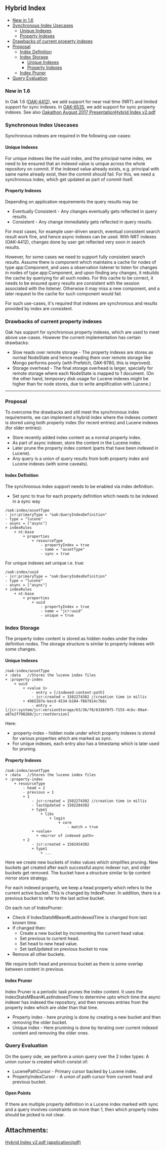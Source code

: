 <!--
   Licensed to the Apache Software Foundation (ASF) under one or more
   contributor license agreements.  See the NOTICE file distributed with
   this work for additional information regarding copyright ownership.
   The ASF licenses this file to You under the Apache License, Version 2.0
   (the "License"); you may not use this file except in compliance with
   the License.  You may obtain a copy of the License at

       http://www.apache.org/licenses/LICENSE-2.0

   Unless required by applicable law or agreed to in writing, software
   distributed under the License is distributed on an "AS IS" BASIS,
   WITHOUT WARRANTIES OR CONDITIONS OF ANY KIND, either express or implied.
   See the License for the specific language governing permissions and
   limitations under the License.
  -->

## Hybrid Index

* [New in 1.6](#new-1.6)
* [Synchronous Index Usecases](#synchronous-index-usecases)
    * [Unique Indexes](#unique-indexes)
    * [Property Indexes](#property-indexes)
* [Drawbacks of current property indexes](#drawbacks-of-current-property-indexes)
* [Proposal](#proposal)
    * [Index Definition](#index-definition)
    * [Index Storage](#index-storage)
        * [Unique Indexes](#unique-indexes-definition)
        * [Property Indexes](#property-indexes-definition)
    * [Index Pruner](#index-pruner)
* [Query Evaluation](#query-evaluation)

### <a name="new-1.6"></a>New in 1.6

In Oak 1.6 ([OAK-4412](#OAK-4412)), we add support for near real time (NRT) and limited support for
sync indexes. In [OAK-6535](#OAK-6535), we add support for sync property indexes. See
also [Oakathon August 2017 PresentationHybrid Index v2.pdf](#hybrid-index-v2.pdf)

### <a name="synchronous-index-usecases"></a>Synchronous Index Usecases

Synchronous indexes are required in the following use-cases:

#### <a name="unique-indexes"></a>Unique Indexes

For unique indexes like the uuid index, and the principal name index, we need to be ensured that an
indexed value is unique across the whole repository on commit. If the indexed value already exists,
e.g. principal with same name already exist, then the commit should fail. For this, we need a
synchronous index, which get updated as part of commit itself.

#### <a name="property-indexes"></a>Property Indexes

Depending on application requirements the query results may be:

* Eventually Consistent - Any changes eventually gets reflected in query results.
* Consistent - Any change immediately gets reflected in query results.

For most cases, for example user-driven search, eventual consistent search result work fine, and
hence async indexes can be used. With NRT indexes (OAK-4412), changes done by user get reflected
very soon in search results.

However, for some cases we need to support fully consistent search results. Assume there is
component which maintains a cache for nodes of type app:Component, and uses a observation listener
to listen for changes in nodes of type app:Component, and upon finding any changes, it rebuilds the
cache by queriying for all such nodes. For this cache to be correct, it needs to be ensured query
results are consistent with the session associated with the listener. Otherwise it may miss a new
component, and a later request to the cache for such component would fail.

For such use-cases, it's required that indexes are synchronous and results provided by index are
consistent.

### <a name="drawbacks-of-current-property-indexes"></a>Drawbacks of current property indexes

Oak has support for synchronous property indexes, which are used to meet above use-cases. However
the current implementation has certain drawbacks:

* Slow reads over remote storage - The property indexes are stores as normal NodeState and hence
  reading them over remote storage like Mongo performs poorly (with Prefetch, OAK-9780, this is
  improved).
* Storage overhead - The final storage overhead is larger, specially for remote storage where each
  NodeState is mapped to 1 document. (On the other hand, temporary disk usage for Lucene indexes
  might be higher than for node stores, due to write amplification with Lucene.)

 ---

### <a name="proposal"></a>Proposal

To overcome the drawbacks and still meet the synchronous index requirements, we can implement a
hybrid index where the indexes content is stored using both property index (for recent entries) and
Lucene indexes (for older entries):

* Store recently added index content as a normal property index.
* As part of async indexer, store the content in the Lucene index.
* Later prune the property index content (parts that have been indexed in Lucene).
* Any query is a union of query results from both property index and Lucene indexes (with some
  caveats).

#### <a name="index-definition"></a>Index Definition

The synchronous index support needs to be enabled via index definition:

* Set sync to true for each property definition which needs to be indexed in a sync way

```
/oak:index/assetType
- jcr:primaryType = "oak:QueryIndexDefinition"
- type = "lucene"
- async = ["async"]
+ indexRules
    + nt:base
        + properties
            + resourceType
                - propertyIndex = true
                - name = "assetType"
                - sync = true
```

For unique indexes set unique i.e. true:

```
/oak:index/uuid
- jcr:primaryType = "oak:QueryIndexDefinition"
- type = "lucene"
- async = ["async"]
+ indexRules
    + nt:base
        + properties
            + uuid
                - propertyIndex = true
                - name = "jcr:uuid"
                - unique = true
```

### <a name="index-storage"></a>Index Storage

The property index content is stored as hidden nodes under the index definition nodes. The storage
structure is similar to property indexes with some changes.

#### <a name="unique-indexes-definition"></a>Unique Indexes

```
/oak:index/assetType
+ :data   //Stores the lucene index files
+ :property-index
    + uuid
        + <value 1>
            - entry = [/indexed-content-path]
            - jcr:created = 1502274302 //creation time in millis
        + 49652b7e-becd-4534-b104-f867d14c7b6c
            - entry = [/jcr:system/jcr:versionStorage/63/36/f8/6336f8f5-f155-4cbc-89a4-a87e2f798260/jcr:rootVersion]
```

Here:

* :property-index - hidden node under which property indexes is stored for various properties which
  are marked as sync.
* For unique indexes, each entry also has a timestamp which is later used for pruning.

#### <a name="property-indexes-definition"></a>Property Indexes

```
/oak:index/assetType
+ :data   //Stores the lucene index files
+ :property-index
    + resourceType
        - head = 2
        - previous = 1
        + 1
            - jcr:created = 1502274302 //creation time in millis
            - lastUpdated = 1502284302
            + type1
                + libs
                    + login
                        + core
                            - match = true
            + <value>
              + <mirror of indexed path>
        + 2
            - jcr:created = 1502454302
            + type1
                + ...
```

Here we create new buckets of index values which simplifies pruning. New buckets get created after
each successful async indexer run, and older buckets get removed. The bucket have a structure
similar to tje content mirror store strategy.

For each indexed property, we keep a head property which refers to the current active bucket. This
is changed by IndexPruner. In addition, there is a previous bucket to refer to the last active
bucket.

On each run of IndexPruner:

* Check if IndexStatsMBean#LastIndexedTime is changed from last known time.
* If changed then:
    * Create a new bucket by incrementing the current head value.
    * Set previous to current head.
    * Set head to new head value.
    * Set lastUpdated on previous bucket to now.
* Remove all other buckets.

We require both head and previous bucket as there is some overlap between content in previous.

#### <a name="index-pruner"></a>Index Pruner

Index Pruner is a periodic task prunes the index content. It uses the
IndexStatsMBean#LastIndexedTime to determine upto which time the async indexer has indexed the
repository, and then removes entries from the property index which are older than that time.

* Property index - here pruning is done by creating a new bucket and then removing the older bucket.
* Unique index - Here prunining is done by iterating over current indexed content and removing the
  older ones.

### <a name="query-evaluation"></a>Query Evaluation

On the query side, we perform a union query over the 2 index types: A union cursor is created which
consist of:

* LucenePathCursor - Primary cursor backed by Lucene index.
* PropertyIndexCursor - A union of path cursor from current head and previous bucket.

#### Open Points

If there are multiple property definition in a Lucene index marked with sync and a query involves
constraints on more than 1, then which property index should be picked is not clear.

## Attachments:

[Hybrid Index v2.pdf (application/pdf)](#hybrid-index-v2.pdf)

[OAK-4412]: https://issues.apache.org/jira/browse/OAK-4412

[hybrid-index-v2.pdf]:https://jackrabbit.apache.org/archive/wiki/JCR/attachments/115513516/115513517.pdf
